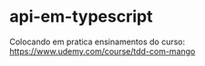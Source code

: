 # api-em-typescript
Colocando em pratica ensinamentos do curso:  https://www.udemy.com/course/tdd-com-mango
